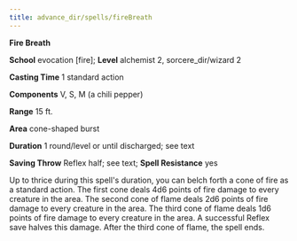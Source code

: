 ```yaml
---
title: advance_dir/spells/fireBreath
---
```

 **Fire Breath**

**School** evocation [fire]; **Level** alchemist 2, sorcere_dir/wizard 2

**Casting Time** 1 standard action

**Components** V, S, M (a chili pepper)

**Range** 15 ft.

**Area** cone-shaped burst

**Duration** 1 round/level or until discharged; see text

**Saving Throw** Reflex half; see text; **Spell Resistance** yes

Up to thrice during this spell's duration, you can belch forth a cone of fire as a standard action. The first cone deals 4d6 points of fire damage to every creature in the area. The second cone of flame deals 2d6 points of fire damage to every creature in the area. The third cone of flame deals 1d6 points of fire damage to every creature in the area. A successful Reflex save halves this damage. After the third cone of flame, the spell ends.

